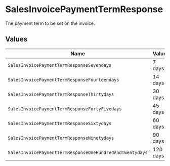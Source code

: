 # SalesInvoicePaymentTermResponse

The payment term to be set on the invoice.


## Values

| Name                                                     | Value                                                    |
| -------------------------------------------------------- | -------------------------------------------------------- |
| `SalesInvoicePaymentTermResponseSevendays`               | 7 days                                                   |
| `SalesInvoicePaymentTermResponseFourteendays`            | 14 days                                                  |
| `SalesInvoicePaymentTermResponseThirtydays`              | 30 days                                                  |
| `SalesInvoicePaymentTermResponseFortyFivedays`           | 45 days                                                  |
| `SalesInvoicePaymentTermResponseSixtydays`               | 60 days                                                  |
| `SalesInvoicePaymentTermResponseNinetydays`              | 90 days                                                  |
| `SalesInvoicePaymentTermResponseOneHundredAndTwentydays` | 120 days                                                 |